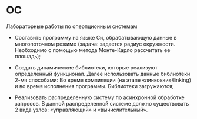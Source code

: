 # OC
Лабораторные работы по оперпционным системам
 - Составить программу на языке Си, обрабатывающую данные в многопоточном режиме (задача: задается радиус окружности. Необходимо с помощью метода Монте-Карло рассчитать ее площадь);

- Создать динамические библиотеки, которые реализуют определенный функционал. Далее использовать данные библиотеки 2-мя способами:
         Во время компиляции (на этапе «линковки»/linking) и во время исполнения программы. Библиотеки загружаются;

- Реализовать распределенную систему по асинхронной обработке запросов. В данной распределенной системе должно существовать 2 вида узлов: «управляющий» и «вычислительный».

